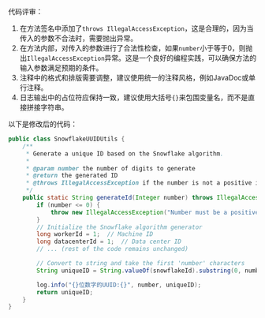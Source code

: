 代码评审：

1. 在方法签名中添加了`throws IllegalAccessException`，这是合理的，因为当传入的参数不合法时，需要抛出异常。
2. 在方法内部，对传入的参数进行了合法性检查，如果`number`小于等于0，则抛出`IllegalAccessException`异常。这是一个良好的编程实践，可以确保方法的输入参数满足预期的条件。
3. 注释中的格式和排版需要调整，建议使用统一的注释风格，例如JavaDoc或单行注释。
4. 日志输出中的占位符应保持一致，建议使用大括号`{}`来包围变量名，而不是直接拼接字符串。

以下是修改后的代码：

```java
public class SnowflakeUUIDUtils {
    /**
     * Generate a unique ID based on the Snowflake algorithm.
     *
     * @param number the number of digits to generate
     * @return the generated ID
     * @throws IllegalAccessException if the number is not a positive integer
     */
    public static String generateId(Integer number) throws IllegalAccessException {
        if (number <= 0) {
            throw new IllegalAccessException("Number must be a positive integer;");
        }
        // Initialize the Snowflake algorithm generator
        long workerId = 1;  // Machine ID
        long datacenterId = 1;  // Data center ID
        // ... (rest of the code remains unchanged)

        // Convert to string and take the first 'number' characters
        String uniqueID = String.valueOf(snowflakeId).substring(0, number);

        log.info("{}位数字的UUID:{}", number, uniqueID);
        return uniqueID;
    }
}
```